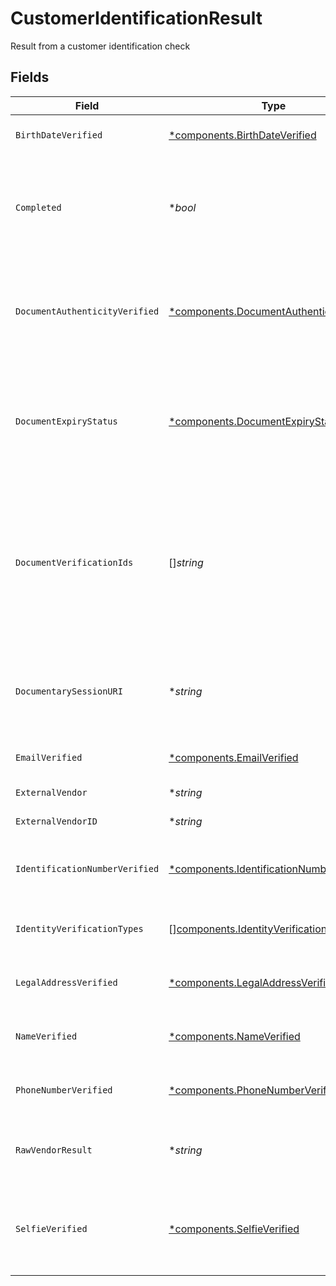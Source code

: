 # CustomerIdentificationResult

Result from a customer identification check


## Fields

| Field                                                                                                                                                                                       | Type                                                                                                                                                                                        | Required                                                                                                                                                                                    | Description                                                                                                                                                                                 | Example                                                                                                                                                                                     |
| ------------------------------------------------------------------------------------------------------------------------------------------------------------------------------------------- | ------------------------------------------------------------------------------------------------------------------------------------------------------------------------------------------- | ------------------------------------------------------------------------------------------------------------------------------------------------------------------------------------------- | ------------------------------------------------------------------------------------------------------------------------------------------------------------------------------------------- | ------------------------------------------------------------------------------------------------------------------------------------------------------------------------------------------- |
| `BirthDateVerified`                                                                                                                                                                         | [*components.BirthDateVerified](../../models/components/birthdateverified.md)                                                                                                               | :heavy_minus_sign:                                                                                                                                                                          | Whether or not the customer birth date was verified                                                                                                                                         | UNVERIFIED                                                                                                                                                                                  |
| `Completed`                                                                                                                                                                                 | **bool*                                                                                                                                                                                     | :heavy_minus_sign:                                                                                                                                                                          | Whether or not the result is completed Must be true to be linked to an Investigation or used to Create/Update an LegalNaturalPerson                                                         | true                                                                                                                                                                                        |
| `DocumentAuthenticityVerified`                                                                                                                                                              | [*components.DocumentAuthenticityVerified](../../models/components/documentauthenticityverified.md)                                                                                         | :heavy_minus_sign:                                                                                                                                                                          | Whether or not the document authenticity is verified or not Will be NOT_IN_SCOPE if the check being done is not documentary                                                                 | INCONCLUSIVE                                                                                                                                                                                |
| `DocumentExpiryStatus`                                                                                                                                                                      | [*components.DocumentExpiryStatus](../../models/components/documentexpirystatus.md)                                                                                                         | :heavy_minus_sign:                                                                                                                                                                          | Whether or not the document expiry was verified This is only in scope for document verification checks If document is expired this will be set to EXPIRED                                   | UNEXPIRED                                                                                                                                                                                   |
| `DocumentVerificationIds`                                                                                                                                                                   | []*string*                                                                                                                                                                                  | :heavy_minus_sign:                                                                                                                                                                          | One or more ULIDs from the documents api of the image(s) of the document that relates to the identification check for a DOCUMENTARY check, these will be the images provided in the session | 0f01ae1f-d24c-4171-8f3f-c0b820bf3044                                                                                                                                                        |
| `DocumentarySessionURI`                                                                                                                                                                     | **string*                                                                                                                                                                                   | :heavy_minus_sign:                                                                                                                                                                          | The URI to complete documentary session Will be populated if the CheckType is DOCUMENTARY                                                                                                   | https://example.com/                                                                                                                                                                        |
| `EmailVerified`                                                                                                                                                                             | [*components.EmailVerified](../../models/components/emailverified.md)                                                                                                                       | :heavy_minus_sign:                                                                                                                                                                          | Whether or not the customer email was verified                                                                                                                                              | NOT_IN_SCOPE                                                                                                                                                                                |
| `ExternalVendor`                                                                                                                                                                            | **string*                                                                                                                                                                                   | :heavy_minus_sign:                                                                                                                                                                          | The name of the external vendor                                                                                                                                                             | EQUIFAX                                                                                                                                                                                     |
| `ExternalVendorID`                                                                                                                                                                          | **string*                                                                                                                                                                                   | :heavy_minus_sign:                                                                                                                                                                          | The id relating to the external vendor                                                                                                                                                      | 0f01ae1fd24c41718f3fc0b820bf3044                                                                                                                                                            |
| `IdentificationNumberVerified`                                                                                                                                                              | [*components.IdentificationNumberVerified](../../models/components/identificationnumberverified.md)                                                                                         | :heavy_minus_sign:                                                                                                                                                                          | Whether or not the customer identification number was verified                                                                                                                              | VERIFIED                                                                                                                                                                                    |
| `IdentityVerificationTypes`                                                                                                                                                                 | [][components.IdentityVerificationTypes](../../models/components/identityverificationtypes.md)                                                                                              | :heavy_minus_sign:                                                                                                                                                                          | Describes the type(s) of Identity Verification that was performed                                                                                                                           | DATABASE                                                                                                                                                                                    |
| `LegalAddressVerified`                                                                                                                                                                      | [*components.LegalAddressVerified](../../models/components/legaladdressverified.md)                                                                                                         | :heavy_minus_sign:                                                                                                                                                                          | Whether or not the customer legal address was verified                                                                                                                                      | VERIFIED                                                                                                                                                                                    |
| `NameVerified`                                                                                                                                                                              | [*components.NameVerified](../../models/components/nameverified.md)                                                                                                                         | :heavy_minus_sign:                                                                                                                                                                          | Presents verified results e.g. if name or birth date have been verified                                                                                                                     | VERIFIED                                                                                                                                                                                    |
| `PhoneNumberVerified`                                                                                                                                                                       | [*components.PhoneNumberVerified](../../models/components/phonenumberverified.md)                                                                                                           | :heavy_minus_sign:                                                                                                                                                                          | Whether or not the customer phone number was verified                                                                                                                                       | VERIFIED                                                                                                                                                                                    |
| `RawVendorResult`                                                                                                                                                                           | **string*                                                                                                                                                                                   | :heavy_minus_sign:                                                                                                                                                                          | Raw vendor result will return full json response from vendor if view is set to FULL                                                                                                         | {<br/>"field": "value"<br/>}                                                                                                                                                                |
| `SelfieVerified`                                                                                                                                                                            | [*components.SelfieVerified](../../models/components/selfieverified.md)                                                                                                                     | :heavy_minus_sign:                                                                                                                                                                          | Whether or not the customer photo identification was verified Will be NOT_IN_SCOPE if the check being done is not selfie                                                                    | VERIFIED                                                                                                                                                                                    |